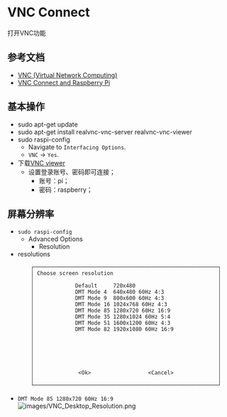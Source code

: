 # VNC Connect

打开VNC功能

## 参考文档

* [VNC (Virtual Network Computing)](https://www.raspberrypi.org/documentation/remote-access/vnc/)
* [VNC Connect and Raspberry Pi](https://help.realvnc.com/hc/en-us/articles/360002249917-VNC-Connect-and-Raspberry-Pi#setting-up-your-raspberry-pi-0-0)

## 基本操作

* sudo apt-get update
* sudo apt-get install realvnc-vnc-server realvnc-vnc-viewer
* sudo raspi-config
  * Navigate to `Interfacing Options`.
  * `VNC` -> `Yes`.
* 下载[VNC viewer](https://www.realvnc.com/en/connect/download/viewer/)
  * 设置登录账号、密码即可连接；
    * 账号：pi；
    * 密码：raspberry；

## 屏幕分辨率

* `sudo raspi-config`
  * Advanced Options 
    * Resolution
* resolutions
  ```
      ┌──────────────────────────────────────────────────────────┐
      │ Choose screen resolution                                 │
      │                                                          │
      │             Default     720x480                          │
      │             DMT Mode 4  640x480 60Hz 4:3                 │
      │             DMT Mode 9  800x600 60Hz 4:3                 │
      │             DMT Mode 16 1024x768 60Hz 4:3                │
      │             DMT Mode 85 1280x720 60Hz 16:9               │
      │             DMT Mode 35 1280x1024 60Hz 5:4               │
      │             DMT Mode 51 1600x1200 60Hz 4:3               │
      │             DMT Mode 82 1920x1080 60Hz 16:9              │
      │                                                          │
      │                                                          │
      │                                                          │
      │                                                          │
      │                                                          │
      │                                                          │
      │              <Ok>                  <Cancel>              │
      │                                                          │
      └──────────────────────────────────────────────────────────┘
  ```
* `DMT Mode 85 1280x720 60Hz 16:9`  
  ![images/VNC_Desktop_Resolution.png](images/VNC_Desktop_Resolution.png)
